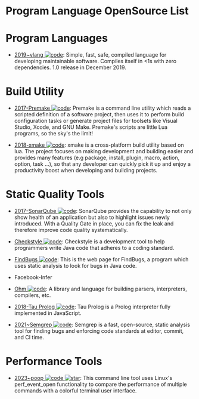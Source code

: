 # Program Language OpenSource List

# Program Languages

- [2019~vlang ![code](https://ng-tech.icu/assets/code.svg)](https://github.com/vlang/v): Simple, fast, safe, compiled language for developing maintainable software. Compiles itself in <1s with zero dependencies. 1.0 release in December 2019.

# Build Utility

- [2017-Premake ![code](https://ng-tech.icu/assets/code.svg)](https://github.com/premake/premake-core): Premake is a command line utility which reads a scripted definition of a software project, then uses it to perform build configuration tasks or generate project files for toolsets like Visual Studio, Xcode, and GNU Make. Premake's scripts are little Lua programs, so the sky's the limit!

- [2018-xmake ![code](https://ng-tech.icu/assets/code.svg)](https://github.com/xmake-io/xmake): xmake is a cross-platform build utility based on lua. The project focuses on making development and building easier and provides many features (e.g package, install, plugin, macro, action, option, task ...), so that any developer can quickly pick it up and enjoy a productivity boost when developing and building projects.

# Static Quality Tools

- [2017-SonarQube ![code](https://ng-tech.icu/assets/code.svg)](https://github.com/SonarSource/sonarqube): SonarQube provides the capability to not only show health of an application but also to highlight issues newly introduced. With a Quality Gate in place, you can fix the leak and therefore improve code quality systematically.

- [Checkstyle ![code](https://ng-tech.icu/assets/code.svg)](http://checkstyle.sourceforge.net/): Checkstyle is a development tool to help programmers write Java code that adheres to a coding standard.

- [FindBugs ![code](https://ng-tech.icu/assets/code.svg)](http://findbugs.sourceforge.net/): This is the web page for FindBugs, a program which uses static analysis to look for bugs in Java code.

- Facebook-Infer

- [Ohm ![code](https://ng-tech.icu/assets/code.svg)](https://github.com/harc/ohm): A library and language for building parsers, interpreters, compilers, etc.

- [2018-Tau Prolog ![code](https://ng-tech.icu/assets/code.svg)](https://github.com/jariazavalverde/tau-prolog/): Tau Prolog is a Prolog interpreter fully implemented in JavaScript.

- [2021~Semgrep ![code](https://ng-tech.icu/assets/code.svg)](https://github.com/returntocorp/semgrep): Semgrep is a fast, open-source, static analysis tool for finding bugs and enforcing code standards at editor, commit, and CI time.

# Performance Tools

- [2023~poop ![code](https://ng-tech.icu/assets/code.svg) ![star](https://img.shields.io/github/stars/andrewrk/poop)](https://github.com/andrewrk/poop): This command line tool uses Linux's perf_event_open functionality to compare the performance of multiple commands with a colorful terminal user interface.
